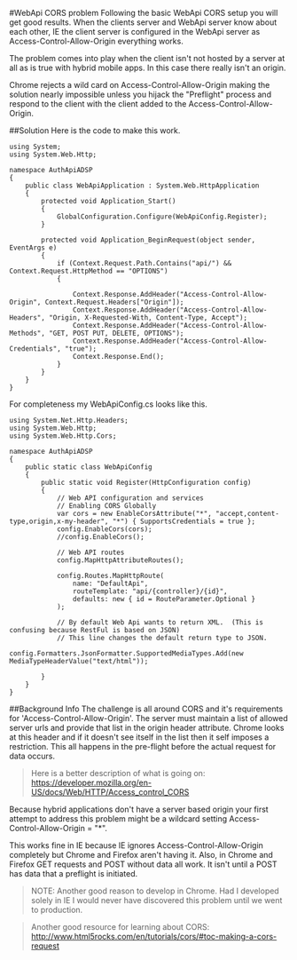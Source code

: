 #WebApi CORS problem
Following the basic WebApi CORS setup you will get good results.  When the clients server and WebApi server know about each other, IE the client server is configured in the WebApi server as Access-Control-Allow-Origin everything works.

The problem comes into play when the client isn't not hosted by a server at all as is true with hybrid mobile apps.  In this case there really isn't an origin.

Chrome rejects a wild card on Access-Control-Allow-Origin making the solution nearly impossible unless you hijack the "Preflight" process and respond to the client with the client added to the Access-Control-Allow-Origin.

##Solution
Here is the code to make this work.

```
using System;
using System.Web.Http;

namespace AuthApiADSP
{
    public class WebApiApplication : System.Web.HttpApplication
    {
        protected void Application_Start()
        {
            GlobalConfiguration.Configure(WebApiConfig.Register);
        }

        protected void Application_BeginRequest(object sender, EventArgs e)
        {
            if (Context.Request.Path.Contains("api/") && Context.Request.HttpMethod == "OPTIONS")
            {

                Context.Response.AddHeader("Access-Control-Allow-Origin", Context.Request.Headers["Origin"]);
                Context.Response.AddHeader("Access-Control-Allow-Headers", "Origin, X-Requested-With, Content-Type, Accept");
                Context.Response.AddHeader("Access-Control-Allow-Methods", "GET, POST PUT, DELETE, OPTIONS");
                Context.Response.AddHeader("Access-Control-Allow-Credentials", "true");
                Context.Response.End();
            }
        } 
    }
}

```

For completeness my WebApiConfig.cs looks like this.

```
using System.Net.Http.Headers;
using System.Web.Http;
using System.Web.Http.Cors;

namespace AuthApiADSP
{
    public static class WebApiConfig
    {
        public static void Register(HttpConfiguration config)
        {
            // Web API configuration and services
            // Enabling CORS Globally
            var cors = new EnableCorsAttribute("*", "accept,content-type,origin,x-my-header", "*") { SupportsCredentials = true };
            config.EnableCors(cors);
            //config.EnableCors();

            // Web API routes
            config.MapHttpAttributeRoutes();

            config.Routes.MapHttpRoute(
                name: "DefaultApi",
                routeTemplate: "api/{controller}/{id}",
                defaults: new { id = RouteParameter.Optional }
            );

            // By default Web Api wants to return XML.  (This is confusing because RestFul is based on JSON)
            // This line changes the default return type to JSON.
            config.Formatters.JsonFormatter.SupportedMediaTypes.Add(new MediaTypeHeaderValue("text/html"));
        
        }
    }
}

```

##Background Info
The challenge is all around CORS and it's requirements for 'Access-Control-Allow-Origin'.  The server must maintain a list of allowed server urls and provide that list in the origin header attribute.  Chrome looks at this header and if it doesn't see itself in the list then it self imposes a restriction.  This all happens in the pre-flight before the actual request for data occurs.

> Here is a better description of what is going on: https://developer.mozilla.org/en-US/docs/Web/HTTP/Access_control_CORS

Because hybrid applications don't have a server based origin your first attempt to address this problem might be a wildcard setting Access-Control-Allow-Origin = "*".

This works fine in IE because IE ignores Access-Control-Allow-Origin completely but Chrome and Firefox aren't having it.  Also, in Chrome and Firefox GET requests and POST without data all work.  It isn't until a POST has data that a preflight is initiated.

> NOTE: Another good reason to develop in Chrome.  Had I developed solely in IE I would never have discovered this problem until we went to production.  

>Another good resource for learning about CORS:
http://www.html5rocks.com/en/tutorials/cors/#toc-making-a-cors-request

